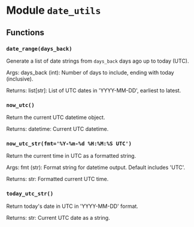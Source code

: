 # Module `date_utils`

## Functions

### `date_range(days_back)`

Generate a list of date strings from `days_back` days ago up to today (UTC).

Args:
    days_back (int): Number of days to include, ending with today (inclusive).

Returns:
    list[str]: List of UTC dates in 'YYYY-MM-DD', earliest to latest.

### `now_utc()`

Return the current UTC datetime object.

Returns:
    datetime: Current UTC datetime.

### `now_utc_str(fmt='%Y-%m-%d %H:%M:%S UTC')`

Return the current time in UTC as a formatted string.

Args:
    fmt (str): Format string for datetime output. Default includes 'UTC'.

Returns:
    str: Formatted current UTC time.

### `today_utc_str()`

Return today's date in UTC in 'YYYY-MM-DD' format.

Returns:
    str: Current UTC date as a string.
